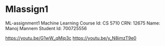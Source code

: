 # Mlassign1
ML-assignment1
Machine Learning
Course Id: CS 5710 
CRN: 12675 
Name: Manoj Mannem
Student Id: 700725556


https://youtu.be/G1wW_qMip3c
https://youtu.be/y_N8imzT9e0
